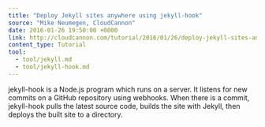 ```yaml
---
title: "Deploy Jekyll sites anywhere using jekyll-hook"
source: "Mike Neumegen, CloudCannon"
date: 2016-01-26 19:50:00 +0000
link: http://cloudcannon.com/tutorial/2016/01/26/deploy-jekyll-sites-anywhere-with-jekyll-hook/
content_type: Tutorial
tool:
  - tool/jekyll.md
  - tool/jekyll-hook.md
---
```

jekyll-hook is a Node.js program which runs on a server. It listens for new commits on a GitHub repository using webhooks. When there is a commit, jekyll-hook pulls the latest source code, builds the site with Jekyll, then deploys the built site to a directory.
